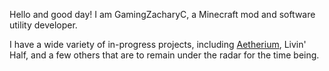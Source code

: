 Hello and good day! I am GamingZacharyC, a Minecraft mod and software utility developer.

I have a wide variety of in-progress projects, including [Aetherium](/Aetherium), Livin' Half, and a few others that are to remain under the radar for the time being.

